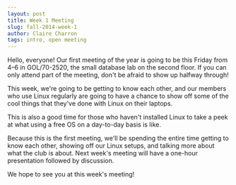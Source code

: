 ```yaml
---
layout: post
title: Week 1 Meeting
slug: fall-2014-week-1
author: Claire Charron
tags: intro, open meeting
---
```


Hello, everyone! Our first meeting of the year is going to be this Friday from 4–6 in GOL/70-2520, the small database lab on the second floor. If you can only attend part of the meeting, don't be afraid to show up halfway through!

This week, we're going to be getting to know each other, and our members who use Linux regularly are going to have a chance to show off some of the cool things that they've done with Linux on their laptops.

This is also a good time for those who haven't installed Linux to take a peek at what using a free OS on a day-to-day basis is like.

Because this is the first meeting, we'll be spending the entire time getting to know each other, showing off our Linux setups, and talking more about what the club is about. Next week's meeting will have a one-hour presentation followed by discussion.

We hope to see you at this week's meeting!
